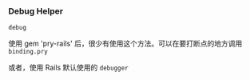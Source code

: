 ### Debug Helper

```
debug
```

使用 gem 'pry-rails' 后，很少有使用这个方法。可以在要打断点的地方调用 `binding.pry` 

或者，使用 Rails 默认使用的 `debugger`


